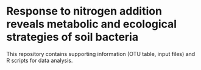 # Response to nitrogen addition reveals metabolic and ecological strategies of soil bacteria
This repository contains supporting information (OTU table, input files) and R scripts for data analysis.




